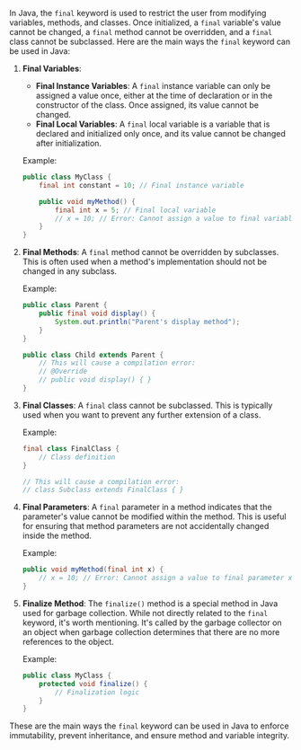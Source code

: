 In Java, the `final` keyword is used to restrict the user from modifying variables, methods, and classes. Once initialized, a `final` variable's value cannot be changed, a `final` method cannot be overridden, and a `final` class cannot be subclassed. Here are the main ways the `final` keyword can be used in Java:

1. **Final Variables**:
   - **Final Instance Variables**: A `final` instance variable can only be assigned a value once, either at the time of declaration or in the constructor of the class. Once assigned, its value cannot be changed.
   - **Final Local Variables**: A `final` local variable is a variable that is declared and initialized only once, and its value cannot be changed after initialization.

   Example:
   ```java
   public class MyClass {
       final int constant = 10; // Final instance variable

       public void myMethod() {
           final int x = 5; // Final local variable
           // x = 10; // Error: Cannot assign a value to final variable x
       }
   }
   ```

2. **Final Methods**:
   A `final` method cannot be overridden by subclasses. This is often used when a method's implementation should not be changed in any subclass.

   Example:
   ```java
   public class Parent {
       public final void display() {
           System.out.println("Parent's display method");
       }
   }

   public class Child extends Parent {
       // This will cause a compilation error:
       // @Override
       // public void display() { }
   }
   ```

3. **Final Classes**:
   A `final` class cannot be subclassed. This is typically used when you want to prevent any further extension of a class.

   Example:
   ```java
   final class FinalClass {
       // Class definition
   }

   // This will cause a compilation error:
   // class Subclass extends FinalClass { }
   ```

4. **Final Parameters**:
   A `final` parameter in a method indicates that the parameter's value cannot be modified within the method. This is useful for ensuring that method parameters are not accidentally changed inside the method.

   Example:
   ```java
   public void myMethod(final int x) {
       // x = 10; // Error: Cannot assign a value to final parameter x
   }
   ```

5. **Finalize Method**:
   The `finalize()` method is a special method in Java used for garbage collection. While not directly related to the `final` keyword, it's worth mentioning. It's called by the garbage collector on an object when garbage collection determines that there are no more references to the object.

   Example:
   ```java
   public class MyClass {
       protected void finalize() {
           // Finalization logic
       }
   }
   ```

These are the main ways the `final` keyword can be used in Java to enforce immutability, prevent inheritance, and ensure method and variable integrity.